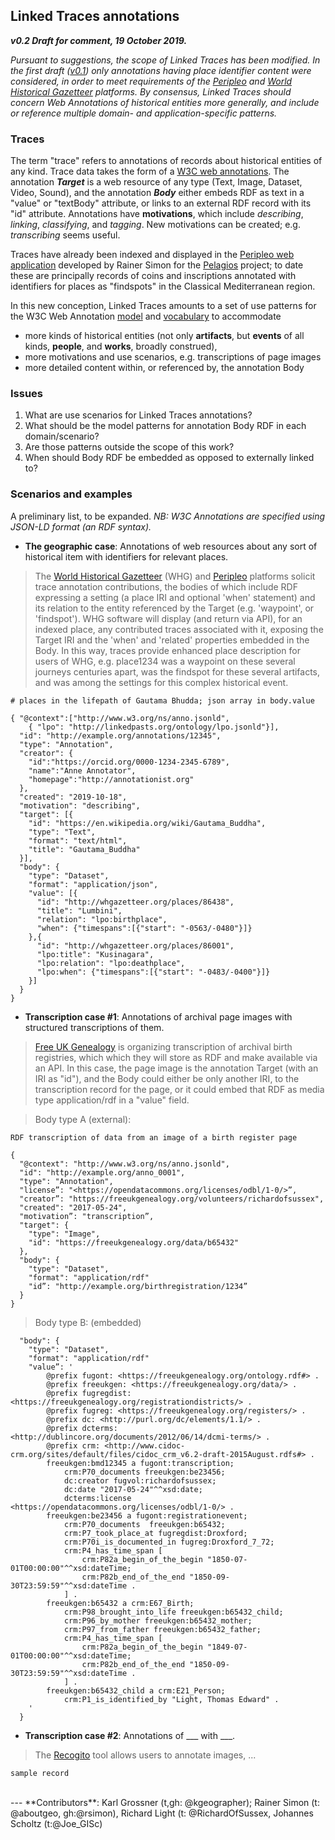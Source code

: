 ## Linked Traces annotations
**_v0.2 Draft for comment, 19 October 2019._** 

*Pursuant to suggestions, the scope of Linked Traces has been modified. In the first draft ([v0.1](README_20190321.md)) only annotations having place identifier content were considered, in order to meet requirements of the [Peripleo](http://peripleo.pelagios.org) and [World Historical Gazetteer](http://whgazetteer.org) platforms. By consensus, Linked Traces should concern Web Annotations of historical entities more generally, and include or reference multiple domain- and application-specific patterns.*

### Traces
The term "trace" refers to annotations of records about historical entities of any kind. Trace data takes the form of a [W3C web annotations](https://www.w3.org/TR/annotation-model/). The annotation **_Target_** is a web resource of any type (Text, Image, Dataset, Video, Sound), and the annotation **_Body_** either embeds RDF as text in a "value" or "textBody" attribute, or links to an external RDF record with its "id" attribute. Annotations have **motivations**, which  include *describing*, *linking*, *classifying*, and *tagging*. New motivations can be created; e.g. *transcribing* seems useful.

Traces have already been indexed and displayed in the [Peripleo web application](http://peripleo.pelagios.org) developed by Rainer Simon for the [Pelagios](http://commons.pelagios.org) project; to date these are principally records of coins and inscriptions annotated with identifiers for places as "findspots" in the Classical Mediterranean region. 

In this new conception, Linked Traces amounts to a set of use patterns for the W3C Web Annotation [model](https://www.w3.org/TR/annotation-model/) and [vocabulary](https://www.w3.org/TR/annotation-vocab) to accommodate 

- more kinds of historical entities (not only **artifacts**, but **events** of all kinds, **people**, and **works**, broadly construed), 
- more motivations and use scenarios, e.g. transcriptions of page images
- more detailed content within, or referenced by, the annotation Body

### Issues

1. What are use scenarios for Linked Traces annotations?
2. What should be the model patterns for annotation Body RDF in each domain/scenario?
3. Are those patterns outside the scope of this work?
4. When should Body RDF be embedded as opposed to externally linked to?

### Scenarios and examples

A preliminary list, to be expanded. *NB: W3C Annotations are specified using JSON-LD format (an RDF syntax).*

- **The geographic case**: Annotations of web resources about any sort of historical item with identifiers for relevant places.

> The [World Historical Gazetteer](http://whgazetteer.org) (WHG) and [Peripleo](http://peripleo.pelagios.org) platforms solicit trace annotation contributions, the bodies of which include RDF expressing a setting (a place IRI and optional 'when' statement) and its relation to the entity referenced by the Target (e.g. 'waypoint', or 'findspot'). WHG software will display (and return via API), for an indexed place, any contributed traces associated with it, exposing the Target IRI and the 'when' and 'related' properties embedded in the Body. In this way, traces provide enhanced place description for users of WHG, e.g. place1234 was a waypoint on these several journeys centuries apart, was the findspot for these several artifacts, and was among the settings for this complex historical event. 

```
# places in the lifepath of Gautama Bhudda; json array in body.value

{ "@context":["http://www.w3.org/ns/anno.jsonld",
    { "lpo": "http://linkedpasts.org/ontology/lpo.jsonld"}],
  "id": "http://example.org/annotations/12345",
  "type": "Annotation",
  "creator": {
    "id":"https://orcid.org/0000-1234-2345-6789",
    "name":"Anne Annotator",
    "homepage":"http://annotationist.org"
  },
  "created": "2019-10-18",
  "motivation": "describing",
  "target": [{
    "id": "https://en.wikipedia.org/wiki/Gautama_Buddha",
    "type": "Text",
    "format": "text/html",
    "title": "Gautama_Buddha"
  }],
  "body": {
    "type": "Dataset",
    "format": "application/json",
    "value": [{ 
      "id": "http://whgazetteer.org/places/86438",
      "title": "Lumbini",
      "relation": "lpo:birthplace",
      "when": {"timespans":[{"start": "-0563/-0480"}]}
    },{ 
      "id": "http://whgazetteer.org/places/86001",
      "lpo:title": "Kusinagara",
      "lpo:relation": "lpo:deathplace",
      "lpo:when": {"timespans":[{"start": "-0483/-0400"}]}
    }]
  }
}
```

- **Transcription case #1**: Annotations of archival page images with structured transcriptions of them.

> [Free UK Genealogy](https://freeukgenealogy.org/) is organizing transcription of archival birth registries, which which they will store as RDF and make available via an API. In this case, the page image is the annotation Target (with an IRI as "id"), and the Body could either be only another IRI, to the transcription record for the page, or it could embed that RDF as media type application/rdf in a "value" field.

> Body type A (external):

```
RDF transcription of data from an image of a birth register page 

{
  "@context": "http://www.w3.org/ns/anno.jsonld",
  "id": "http://example.org/anno_0001",
  "type": "Annotation",
  "license”: "<https://opendatacommons.org/licenses/odbl/1-0/>”,
  "creator”: "https://freeukgenealogy.org/volunteers/richardofsussex",
  "created": "2017-05-24",
  "motivation”: "transcription”,
  "target": {
    "type": "Image",
    "id": "https://freeukgenealogy.org/data/b65432"
  },
  "body": {
    "type": "Dataset",
    "format": "application/rdf"
    "id”: "http://example.org/birthregistration/1234”
  }
}
```
> Body type B: (embedded)
> 

```
  "body": {
    "type": "Dataset",
    "format": "application/rdf"
    "value”: '
        @prefix fugont: <https://freeukgenealogy.org/ontology.rdf#> .
        @prefix freeukgen: <https://freeukgenealogy.org/data/> .
        @prefix fugregdist: <https://freeukgenealogy.org/registrationdistricts/> .
        @prefix fugreg: <https://freeukgenealogy.org/registers/> .
        @prefix dc: <http://purl.org/dc/elements/1.1/> .
        @prefix dcterms: <http://dublincore.org/documents/2012/06/14/dcmi-terms/> .
        @prefix crm: <http://www.cidoc-crm.org/sites/default/files/cidoc_crm_v6.2-draft-2015August.rdfs#> .
        freeukgen:bmd12345 a fugont:transcription;
        	crm:P70_documents freeukgen:be23456;
        	dc:creator fugvol:richardofsussex;
        	dc:date "2017-05-24"^^xsd:date;
        	dcterms:license <https://opendatacommons.org/licenses/odbl/1-0/> . 
        freeukgen:be23456 a fugont:registrationevent;
        	crm:P70_documents  freeukgen:b65432;
        	crm:P7_took_place_at fugregdist:Droxford;
        	crm:P70i_is_documented_in fugreg:Droxford_7_72;
        	crm:P4_has_time_span [
        		crm:P82a_begin_of_the_begin "1850-07-01T00:00:00"^^xsd:dateTime; 
        		crm:P82b_end_of_the_end "1850-09-30T23:59:59"^^xsd:dateTime .
        	] .
        freeukgen:b65432 a crm:E67_Birth;
        	crm:P98_brought_into_life freeukgen:b65432_child;
        	crm:P96_by_mother freeukgen:b65432_mother;
        	crm:P97_from_father freeukgen:b65432_father;
        	crm:P4_has_time_span [
        		crm:P82a_begin_of_the_begin "1849-07-01T00:00:00"^^xsd:dateTime; 
        		crm:P82b_end_of_the_end "1850-09-30T23:59:59"^^xsd:dateTime .
        	] .
        freeukgen:b65432_child a crm:E21_Person;
        	crm:P1_is_identified_by "Light, Thomas Edward" .   
    '
  }

```

- **Transcription case #2**: Annotations of ___ with ___.

> The [Recogito](http://recogito.pelagios.org) tool allows users to annotate images, ...
> 

```
sample record
```
<br/>
---
**Contributors**: Karl Grossner (t,gh: @kgeographer); Rainer Simon (t: @aboutgeo, gh:@rsimon), Richard Light (t: @RichardOfSussex, Johannes Scholtz (t:@Joe_GISc)

